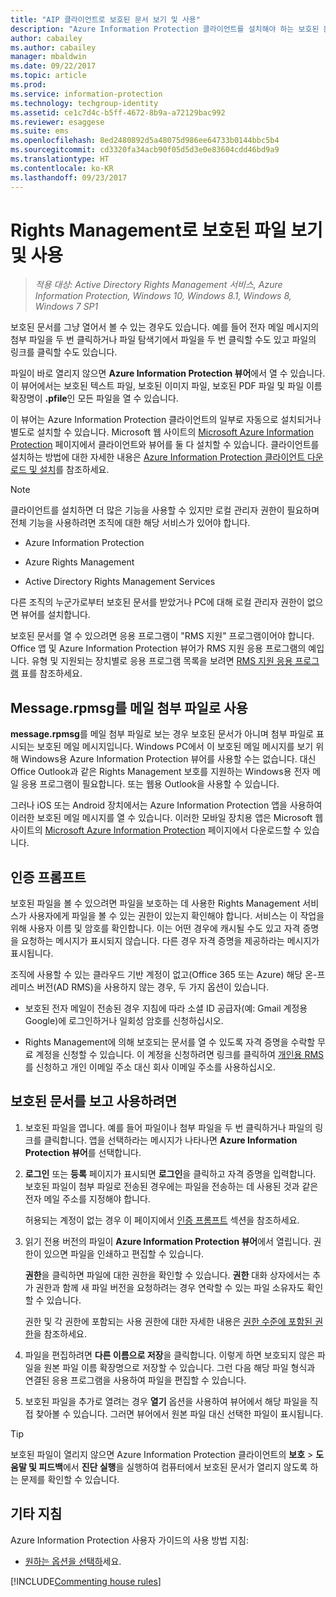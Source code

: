 ```yaml
---
title: "AIP 클라이언트로 보호된 문서 보기 및 사용"
description: "Azure Information Protection 클라이언트를 설치해야 하는 보호된 문서를 보고 사용하기 위한 지침을 제공합니다."
author: cabailey
ms.author: cabailey
manager: mbaldwin
ms.date: 09/22/2017
ms.topic: article
ms.prod: 
ms.service: information-protection
ms.technology: techgroup-identity
ms.assetid: ce1c7d4c-b5ff-4672-8b9a-a72129bac992
ms.reviewer: esaggese
ms.suite: ems
ms.openlocfilehash: 8ed2480892d5a48075d986ee64733b0144bbc5b4
ms.sourcegitcommit: cd3320fa34acb90f05d5d3e0e83604cdd46bd9a9
ms.translationtype: HT
ms.contentlocale: ko-KR
ms.lasthandoff: 09/23/2017
---
```

# <a name="view-and-use-files-that-have-been-protected-by-rights-management"></a>Rights Management로 보호된 파일 보기 및 사용

>*적용 대상: Active Directory Rights Management 서비스, Azure Information Protection, Windows 10, Windows 8.1, Windows 8, Windows 7 SP1*

보호된 문서를 그냥 열어서 볼 수 있는 경우도 있습니다. 예를 들어 전자 메일 메시지의 첨부 파일을 두 번 클릭하거나 파일 탐색기에서 파일을 두 번 클릭할 수도 있고 파일의 링크를 클릭할 수도 있습니다.

파일이 바로 열리지 않으면 **Azure Information Protection 뷰어**에서 열 수 있습니다. 이 뷰어에서는 보호된 텍스트 파일, 보호된 이미지 파일, 보호된 PDF 파일 및 파일 이름 확장명이 **.pfile**인 모든 파일을 열 수 있습니다.

이 뷰어는 Azure Information Protection 클라이언트의 일부로 자동으로 설치되거나 별도로 설치할 수 있습니다. Microsoft 웹 사이트의 [Microsoft Azure Information Protection](https://go.microsoft.com/fwlink/?LinkId=303970) 페이지에서 클라이언트와 뷰어를 둘 다 설치할 수 있습니다. 클라이언트를 설치하는 방법에 대한 자세한 내용은 [Azure Information Protection 클라이언트 다운로드 및 설치](install-client-app.md)를 참조하세요.

> [!NOTE]
> 클라이언트를 설치하면 더 많은 기능을 사용할 수 있지만 로컬 관리자 권한이 필요하며 전체 기능을 사용하려면 조직에 대한 해당 서비스가 있어야 합니다.
> 
> - Azure Information Protection
> 
> - Azure Rights Management
> 
> - Active Directory Rights Management Services 
> 
> 다른 조직의 누군가로부터 보호된 문서를 받았거나 PC에 대해 로컬 관리자 권한이 없으면 뷰어를 설치합니다.

보호된 문서를 열 수 있으려면 응용 프로그램이 "RMS 지원" 프로그램이어야 합니다. Office 앱 및 Azure Information Protection 뷰어가 RMS 지원 응용 프로그램의 예입니다. 유형 및 지원되는 장치별로 응용 프로그램 목록을 보려면 [RMS 지원 응용 프로그램](../get-started/requirements-applications.md#rms-enlightened-applications) 표를 참조하세요.  
## <a name="messagerpmsg-as-an-email-attachment"></a>Message.rpmsg를 메일 첨부 파일로 사용

**message.rpmsg**를 메일 첨부 파일로 보는 경우 보호된 문서가 아니며 첨부 파일로 표시되는 보호된 메일 메시지입니다. Windows PC에서 이 보호된 메일 메시지를 보기 위해 Windows용 Azure Information Protection 뷰어를 사용할 수는 없습니다. 대신 Office Outlook과 같은 Rights Management 보호를 지원하는 Windows용 전자 메일 응용 프로그램이 필요합니다. 또는 웹용 Outlook을 사용할 수 있습니다.

그러나 iOS 또는 Android 장치에서는 Azure Information Protection 앱을 사용하여 이러한 보호된 메일 메시지를 열 수 있습니다. 이러한 모바일 장치용 앱은 Microsoft 웹 사이트의 [Microsoft Azure Information Protection](https://go.microsoft.com/fwlink/?LinkId=303970) 페이지에서 다운로드할 수 있습니다.

## <a name="prompts-for-authentication"></a>인증 프롬프트

보호된 파일을 볼 수 있으려면 파일을 보호하는 데 사용한 Rights Management 서비스가 사용자에게 파일을 볼 수 있는 권한이 있는지 확인해야 합니다. 서비스는 이 작업을 위해 사용자 이름 및 암호를 확인합니다. 이는 어떤 경우에 캐시될 수도 있고 자격 증명을 요청하는 메시지가 표시되지 않습니다. 다른 경우 자격 증명을 제공하라는 메시지가 표시됩니다.

조직에 사용할 수 있는 클라우드 기반 계정이 없고(Office 365 또는 Azure) 해당 온-프레미스 버전(AD RMS)을 사용하지 않는 경우, 두 가지 옵션이 있습니다.

- 보호된 전자 메일이 전송된 경우 지침에 따라 소셜 ID 공급자(예: Gmail 계정용 Google)에 로그인하거나 일회성 암호를 신청하십시오.

- Rights Management에 의해 보호되는 문서를 열 수 있도록 자격 증명을 수락할 무료 계정을 신청할 수 있습니다. 이 계정을 신청하려면 링크를 클릭하여 [개인용 RMS](http://go.microsoft.com/fwlink/?LinkId=309469)를 신청하고 개인 이메일 주소 대신 회사 이메일 주소를 사용하십시오. 

## <a name="to-view-and-use-a-protected-document"></a>보호된 문서를 보고 사용하려면

1. 보호된 파일을 엽니다. 예를 들어 파일이나 첨부 파일을 두 번 클릭하거나 파일의 링크를 클릭합니다. 앱을 선택하라는 메시지가 나타나면 **Azure Information Protection 뷰어**를 선택합니다. 

2. **로그인** 또는 **등록** 페이지가 표시되면 **로그인**을 클릭하고 자격 증명을 입력합니다. 보호된 파일이 첨부 파일로 전송된 경우에는 파일을 전송하는 데 사용된 것과 같은 전자 메일 주소를 지정해야 합니다.
    
    허용되는 계정이 없는 경우 이 페이지에서 [인증 프롬프트](#prompts-for-authentication) 섹션을 참조하세요.

3. 읽기 전용 버전의 파일이 **Azure Information Protection 뷰어**에서 열립니다. 권한이 있으면 파일을 인쇄하고 편집할 수 있습니다. 

    **권한**을 클릭하면 파일에 대한 권한을 확인할 수 있습니다. **권한** 대화 상자에서는 추가 권한과 함께 새 파일 버전을 요청하려는 경우 연락할 수 있는 파일 소유자도 확인할 수 있습니다.
    
    권한 및 각 권한에 포함되는 사용 권한에 대한 자세한 내용은 [권한 수준에 포함된 권한](../deploy-use/configure-usage-rights.md#rights-included-in-permissions-levels)을 참조하세요.

4. 파일을 편집하려면 **다른 이름으로 저장**을 클릭합니다. 이렇게 하면 보호되지 않은 파일을 원본 파일 이름 확장명으로 저장할 수 있습니다. 그런 다음 해당 파일 형식과 연결된 응용 프로그램을 사용하여 파일을 편집할 수 있습니다.

5. 보호된 파일을 추가로 열려는 경우 **열기** 옵션을 사용하여 뷰어에서 해당 파일을 직접 찾아볼 수 있습니다. 그러면 뷰어에서 원본 파일 대신 선택한 파일이 표시됩니다. 

> [!TIP]
> 보호된 파일이 열리지 않으면 Azure Information Protection 클라이언트의 **보호** > **도움말 및 피드백**에서 **진단 실행**을 실행하여 컴퓨터에서 보호된 문서가 열리지 않도록 하는 문제를 확인할 수 있습니다.

## <a name="other-instructions"></a>기타 지침
Azure Information Protection 사용자 가이드의 사용 방법 지침:

-   [원하는 옵션을 선택하](client-user-guide.md#what-do-you-want-to-do)세요.


[!INCLUDE[Commenting house rules](../includes/houserules.md)]